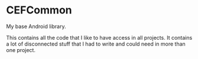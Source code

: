 CEFCommon
=========

My base Android library.

This contains all the code that I like to have access in all projects.
It contains a lot of disconnected stuff that I had to write and could need in more than one project.
